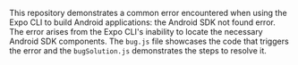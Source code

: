 This repository demonstrates a common error encountered when using the Expo CLI to build Android applications: the Android SDK not found error.  The error arises from the Expo CLI's inability to locate the necessary Android SDK components. The `bug.js` file showcases the code that triggers the error and the `bugSolution.js` demonstrates the steps to resolve it.